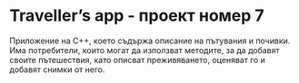 # Traveller’s app - проект номер 7

Приложение на C++, което съдържа описание на пътувания и почивки. Има потребители, които могат да използват методите, за да добавят своите пътешествия, като описват преживяването, оценяват го и добавят снимки от него.
